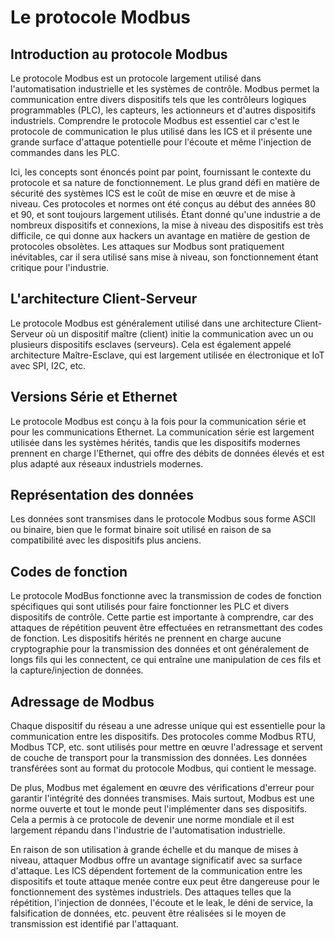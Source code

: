 # Le protocole Modbus

## Introduction au protocole Modbus

Le protocole Modbus est un protocole largement utilisé dans l'automatisation industrielle et les systèmes de contrôle. Modbus permet la communication entre divers dispositifs tels que les contrôleurs logiques programmables (PLC), les capteurs, les actionneurs et d'autres dispositifs industriels. Comprendre le protocole Modbus est essentiel car c'est le protocole de communication le plus utilisé dans les ICS et il présente une grande surface d'attaque potentielle pour l'écoute et même l'injection de commandes dans les PLC.

Ici, les concepts sont énoncés point par point, fournissant le contexte du protocole et sa nature de fonctionnement. Le plus grand défi en matière de sécurité des systèmes ICS est le coût de mise en œuvre et de mise à niveau. Ces protocoles et normes ont été conçus au début des années 80 et 90, et sont toujours largement utilisés. Étant donné qu'une industrie a de nombreux dispositifs et connexions, la mise à niveau des dispositifs est très difficile, ce qui donne aux hackers un avantage en matière de gestion de protocoles obsolètes. Les attaques sur Modbus sont pratiquement inévitables, car il sera utilisé sans mise à niveau, son fonctionnement étant critique pour l'industrie.

## L'architecture Client-Serveur

Le protocole Modbus est généralement utilisé dans une architecture Client-Serveur où un dispositif maître (client) initie la communication avec un ou plusieurs dispositifs esclaves (serveurs). Cela est également appelé architecture Maître-Esclave, qui est largement utilisée en électronique et IoT avec SPI, I2C, etc.

## Versions Série et Ethernet

Le protocole Modbus est conçu à la fois pour la communication série et pour les communications Ethernet. La communication série est largement utilisée dans les systèmes hérités, tandis que les dispositifs modernes prennent en charge l'Ethernet, qui offre des débits de données élevés et est plus adapté aux réseaux industriels modernes.

## Représentation des données

Les données sont transmises dans le protocole Modbus sous forme ASCII ou binaire, bien que le format binaire soit utilisé en raison de sa compatibilité avec les dispositifs plus anciens.

## Codes de fonction

Le protocole ModBus fonctionne avec la transmission de codes de fonction spécifiques qui sont utilisés pour faire fonctionner les PLC et divers dispositifs de contrôle. Cette partie est importante à comprendre, car des attaques de répétition peuvent être effectuées en retransmettant des codes de fonction. Les dispositifs hérités ne prennent en charge aucune cryptographie pour la transmission des données et ont généralement de longs fils qui les connectent, ce qui entraîne une manipulation de ces fils et la capture/injection de données.

## Adressage de Modbus

Chaque dispositif du réseau a une adresse unique qui est essentielle pour la communication entre les dispositifs. Des protocoles comme Modbus RTU, Modbus TCP, etc. sont utilisés pour mettre en œuvre l'adressage et servent de couche de transport pour la transmission des données. Les données transférées sont au format du protocole Modbus, qui contient le message.

De plus, Modbus met également en œuvre des vérifications d'erreur pour garantir l'intégrité des données transmises. Mais surtout, Modbus est une norme ouverte et tout le monde peut l'implémenter dans ses dispositifs. Cela a permis à ce protocole de devenir une norme mondiale et il est largement répandu dans l'industrie de l'automatisation industrielle.

En raison de son utilisation à grande échelle et du manque de mises à niveau, attaquer Modbus offre un avantage significatif avec sa surface d'attaque. Les ICS dépendent fortement de la communication entre les dispositifs et toute attaque menée contre eux peut être dangereuse pour le fonctionnement des systèmes industriels. Des attaques telles que la répétition, l'injection de données, l'écoute et le leak, le déni de service, la falsification de données, etc. peuvent être réalisées si le moyen de transmission est identifié par l'attaquant.

